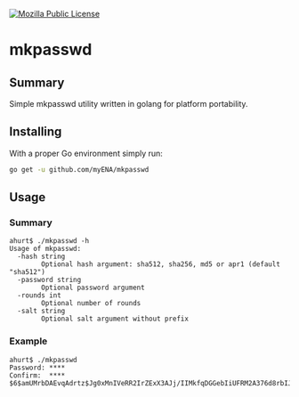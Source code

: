 [![Mozilla Public License](https://img.shields.io/badge/license-MPL-blue.svg)](https://www.mozilla.org/MPL/)
# mkpasswd

## Summary

Simple mkpasswd utility written in golang for platform portability.

## Installing

With a proper Go environment simply run:

```bash
go get -u github.com/myENA/mkpasswd
```

## Usage

### Summary

```
ahurt$ ./mkpasswd -h
Usage of mkpasswd:
  -hash string
        Optional hash argument: sha512, sha256, md5 or apr1 (default "sha512")
  -password string
        Optional password argument
  -rounds int
        Optional number of rounds
  -salt string
        Optional salt argument without prefix
```

### Example

```
ahurt$ ./mkpasswd
Password: ****
Confirm:  ****
$6$amUMrbDAEvqAdrtz$Jg0xMnIVeRR2IrZExX3AJj/IIMkfqDGGebIiUFRM2A376d8rbIJYBMOQGjoLeHu3mPlq//0Awc55zEtBNH43m.
```
